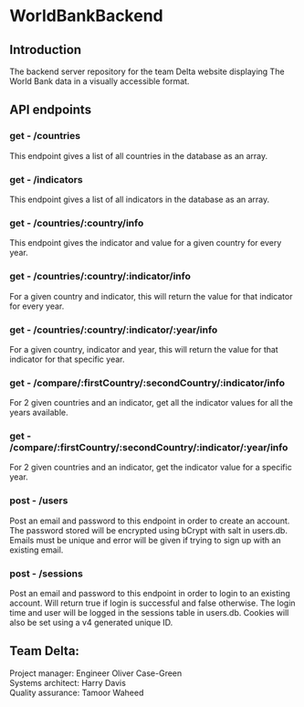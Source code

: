 # WorldBankBackend

## Introduction

The backend server repository for the team Delta website displaying The World Bank data in a visually accessible format.

## API endpoints

### get - /countries

This endpoint gives a list of all countries in the database as an array.

### get - /indicators

This endpoint gives a list of all indicators in the database as an array.

### get - /countries/:country/info

This endpoint gives the indicator and value for a given country for every year.

### get - /countries/:country/:indicator/info

For a given country and indicator, this will return the value for that indicator for every year.

### get - /countries/:country/:indicator/:year/info

For a given country, indicator and year, this will return the value for that indicator for that specific year.

### get - /compare/:firstCountry/:secondCountry/:indicator/info

For 2 given countries and an indicator, get all the indicator values for all the years available.

### get - /compare/:firstCountry/:secondCountry/:indicator/:year/info

For 2 given countries and an indicator, get the indicator value for a specific year.

### post - /users

Post an email and password to this endpoint in order to create an account. The password stored will be encrypted using bCrypt with salt in users.db. Emails must be unique and error will be given if trying to sign up with an existing email.

### post - /sessions

Post an email and password to this endpoint in order to login to an existing account. Will return true if login is successful and false otherwise. The login time and user will be logged in the sessions table in users.db. Cookies will also be set using a v4 generated unique ID.

## Team Delta:

Project manager: Engineer Oliver Case-Green<br>
Systems architect: Harry Davis<br>
Quality assurance: Tamoor Waheed<br>
